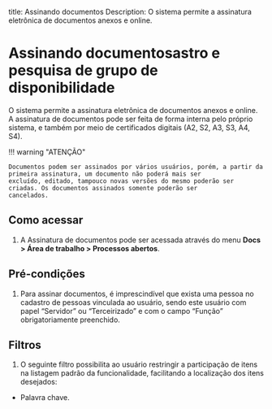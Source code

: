 title: Assinando documentos
Description: O sistema permite a assinatura eletrônica de documentos anexos e online.
# Assinando documentosastro e pesquisa de grupo de disponibilidade

O sistema permite a assinatura eletrônica de documentos anexos e online. A assinatura de documentos pode ser feita de forma
interna pelo próprio sistema, e também por meio de certificados digitais (A2, S2, A3, S3, A4, S4).

!!! warning "ATENÇÃO"

    Documentos podem ser assinados por vários usuários, porém, a partir da primeira assinatura, um documento não poderá mais ser
    excluído, editado, tampouco novas versões do mesmo poderão ser criadas. Os documentos assinados somente poderão ser 
    cancelados.
    
Como acessar
----------------

1. A Assinatura de documentos pode ser acessada através do menu **Docs > Área de trabalho > Processos abertos**.

Pré-condições
-----------------

1. Para assinar documentos, é imprescindível que exista uma pessoa no cadastro de pessoas vinculada ao usuário, sendo este
usuário com papel “Servidor” ou “Terceirizado” e com o campo “Função” obrigatoriamente preenchido.

Filtros
----------

1. O seguinte filtro possibilita ao usuário restringir a participação de itens na listagem padrão da funcionalidade, facilitando
a localização dos itens desejados:

- Palavra chave.










